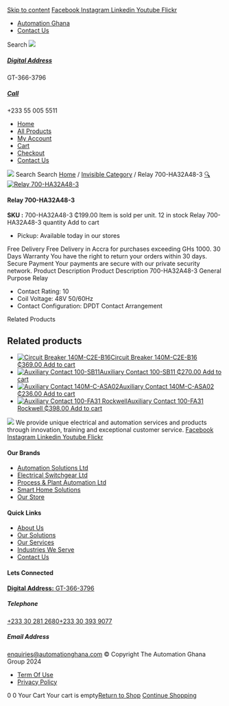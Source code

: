[Skip to content](https://store.automationghana.com/product/relay-700-ha32a48-3/#content)
[ Facebook ](https://www.facebook.com/automationgh/) [ Instagram ](https://www.instagram.com/automationgh/) [ Linkedin ](https://www.linkedin.com/company/the-automation-ghana-limited/) [ Youtube ](https://www.youtube.com/channel/UCurrRDUSm5oIW39VXjn1u0w) [ Flickr ](https://www.flickr.com/photos/181794037@N07/)
  * [ Automation Ghana ](https://automationghana.com)
  * [ Contact Us ](https://store.automationghana.com/contact/)


Search
[ ![](https://store.automationghana.com/wp-content/uploads/2024/04/Website-TAGG-Logo-BLUE.png) ](https://store.automationghana.com/)
[ ](https://maps.app.goo.gl/m4xeaagWCNbLk4jM6)
#####  [ Digital Address ](https://maps.app.goo.gl/m4xeaagWCNbLk4jM6)
GT-366-3796 
[ ](tel:+233550055511)
#####  [ Call ](tel:+233550055511)
+233 55 005 5511 
  * [Home](https://store.automationghana.com/)
  * [All Products](https://store.automationghana.com/shop/)
  * [My Account](https://store.automationghana.com/my-account/)
  * [Cart](https://store.automationghana.com/cart/)
  * [Checkout](https://store.automationghana.com/checkout/)
  * [Contact Us](https://store.automationghana.com/contact/)


[![](https://store.automationghana.com/wp-content/uploads/2024/04/AutomationGhana_logo_white.png)](https://store.automationghana.com)
Search
Search
[Home](https://store.automationghana.com) / [Invisible Category](https://store.automationghana.com/product-category/invisible-category/) / Relay 700-HA32A48-3
[🔍](https://store.automationghana.com/product/relay-700-ha32a48-3/)
[![Relay 700-HA32A48-3](https://store.automationghana.com/wp-content/uploads/2020/12/Relay-600x600.jpg)](https://store.automationghana.com/wp-content/uploads/2020/12/Relay.jpg)
####  Relay 700-HA32A48-3 
**SKU :** 700-HA32A48-3 
₵199.00
Item is sold per unit.
12 in stock
Relay 700-HA32A48-3 quantity
Add to cart
  * Pickup: Available today in our stores


Free Delivery 
Free Delivery in Accra for purchases exceeding GHs 1000. 
30 Days Warranty 
You have the right to return your orders within 30 days. 
Secure Payment 
Your payments are secure with our private security network. 
Product Description
Product Description
700-HA32A48-3 General Purpose Relay 
  * Contact Rating: 10
  * Coil Voltage: 48V 50/60Hz
  * Contact Configuration: DPDT Contact Arrangement


Related Products 
## Related products
  * [![Circuit Breaker 140M-C2E-B16](https://store.automationghana.com/wp-content/uploads/2020/12/140M-C2E-B16.jpg)Circuit Breaker 140M-C2E-B16 ₵369.00 ](https://store.automationghana.com/product/circuit-breaker-140m-c2e-b16/)
[Add to cart](https://store.automationghana.com/product/relay-700-ha32a48-3/?add-to-cart=2981)
  * [![Auxiliary Contact 100-SB11](https://store.automationghana.com/wp-content/uploads/2020/11/Allen-Bradley-100S-300x300.jpg)Auxiliary Contact 100-SB11 ₵270.00 ](https://store.automationghana.com/product/auxiliary-contact-100-sb11/)
[Add to cart](https://store.automationghana.com/product/relay-700-ha32a48-3/?add-to-cart=2954)
  * [![Auxiliary Contact 140M-C-ASA02](https://store.automationghana.com/wp-content/uploads/2020/11/140M-C-ASA02.jpg)Auxiliary Contact 140M-C-ASA02 ₵236.00 ](https://store.automationghana.com/product/auxiliary-contact-140m-c-asa02/)
[Add to cart](https://store.automationghana.com/product/relay-700-ha32a48-3/?add-to-cart=2950)
  * [![Auxiliary Contact 100-FA31 Rockwell](https://store.automationghana.com/wp-content/uploads/2020/11/Auxilliary-Contact-Block-100-FA31.jpg)Auxiliary Contact 100-FA31 Rockwell ₵398.00 ](https://store.automationghana.com/product/auxiliary-contact-100-fa31-rockwell/)
[Add to cart](https://store.automationghana.com/product/relay-700-ha32a48-3/?add-to-cart=2937)


![](https://store.automationghana.com/wp-content/uploads/2024/04/AutomationGhana_logo_white.png)
We provide unique electrical and automation services and products through innovation, training and exceptional customer service.
[ Facebook ](https://www.facebook.com/automationgh/) [ Instagram ](https://www.instagram.com/automationgh/) [ Linkedin ](https://www.linkedin.com/company/the-automation-ghana-limited/) [ Youtube ](https://www.youtube.com/channel/UCurrRDUSm5oIW39VXjn1u0w) [ Flickr ](https://www.flickr.com/photos/181794037@N07/)
#### Our Brands
  * [ Automation Solutions Ltd ](https://store.automationghana.com/product/relay-700-ha32a48-3/)
  * [ Electrical Switchgear Ltd ](https://store.automationghana.com/product/relay-700-ha32a48-3/)
  * [ Process & Plant Automation Ltd ](https://store.automationghana.com/product/relay-700-ha32a48-3/)
  * [ Smart Home Solutions ](https://store.automationghana.com/product/relay-700-ha32a48-3/)
  * [ Our Store ](https://store.automationghana.com/product/relay-700-ha32a48-3/)


#### Quick Links
  * [ About Us ](https://store.automationghana.com/product/relay-700-ha32a48-3/)
  * [ Our Solutions ](https://store.automationghana.com/product/relay-700-ha32a48-3/)
  * [ Our Services ](https://store.automationghana.com/product/relay-700-ha32a48-3/)
  * [ Industries We Serve ](https://store.automationghana.com/product/relay-700-ha32a48-3/)
  * [ Contact Us ](https://store.automationghana.com/product/relay-700-ha32a48-3/)


#### Lets Connected
[**Digital Address:** GT-366-3796](https://maps.app.goo.gl/m4xeaagWCNbLk4jM6)
#####  Telephone 
[ +233 30 281 2680](tel:+233302812680)[+233 30 393 9077](https://store.automationghana.com/product/relay-700-ha32a48-3/+233303939077)
#####  Email Address 
enquiries@automationghana.com 
© Copyright The Automation Ghana Group 2024
  * [ Term Of Use ](https://store.automationghana.com/product/relay-700-ha32a48-3/)
  * [ Privacy Policy ](https://store.automationghana.com/product/relay-700-ha32a48-3/)


0
0
Your Cart
Your cart is empty[Return to Shop](https://store.automationghana.com/shop/)
[Continue Shopping](https://store.automationghana.com/product/relay-700-ha32a48-3/)
